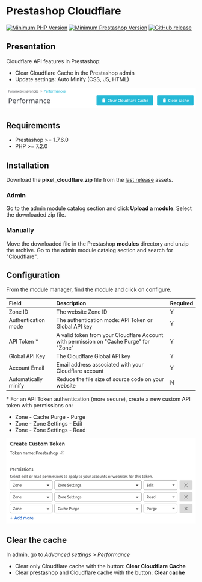 # Prestashop Cloudflare

[![Minimum PHP Version](https://img.shields.io/badge/php-%3E%3D%207.2-green)](https://php.net/)
[![Minimum Prestashop Version](https://img.shields.io/badge/prestashop-%3E%3D%201.7.6.0-green)](https://www.prestashop.com)
[![GitHub release](https://img.shields.io/github/v/release/Pixel-Open/prestashop-cloudflare)](https://github.com/Pixel-Open/prestashop-cloudflare/releases)

## Presentation

Cloudflare API features in Prestashop:

- Clear Cloudflare Cache in the Prestashop admin
- Update settings: Auto Minify (CSS, JS, HTML)

![Flush Cloudflare Cache](screenshot.png)

## Requirements

- Prestashop >= 1.7.6.0
- PHP >= 7.2.0

## Installation

Download the **pixel_cloudflare.zip** file from the [last release](https://github.com/Pixel-Open/prestashop-cloudflare/releases/latest) assets.

### Admin

Go to the admin module catalog section and click **Upload a module**. Select the downloaded zip file.

### Manually

Move the downloaded file in the Prestashop **modules** directory and unzip the archive. Go to the admin module catalog section and search for "Cloudflare".

## Configuration

From the module manager, find the module and click on configure.

| Field                | Description                                                                            | Required |
|:---------------------|:---------------------------------------------------------------------------------------|----------|
| Zone ID              | The website Zone ID                                                                    | Y        |
| Authentication mode  | The authentication mode: API Token or Global API key                                   | Y        |
| API Token *          | A valid token from your Cloudflare Account with permission on "Cache Purge" for "Zone" | Y        |
| Global API Key       | The Cloudflare Global API key                                                          | Y        |
| Account Email        | Email address associated with your Cloudflare account                                  | Y        |
| Automatically minify | Reduce the file size of source code on your website                                    | N        |

\* For an API Token authentication (more secure), create a new custom API token with permissions on:

- Zone - Cache Purge - Purge
- Zone - Zone Settings - Edit
- Zone - Zone Settings - Read

![Flush Cloudflare Cache](token.png)

## Clear the cache

In admin, go to *Advanced settings > Performance*

- Clear only Cloudflare cache with the button: **Clear Cloudflare Cache**
- Clear prestashop and Cloudflare cache with the button: **Clear cache**